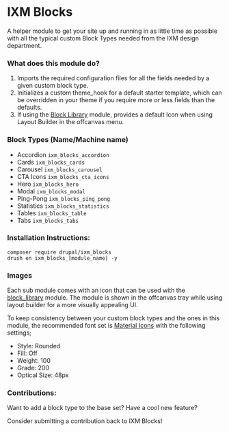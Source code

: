 # IXM Blocks

A helper module to get your site up and running in as little time as possible
with all the typical custom Block Types needed from the IXM design department.

### What does this module do?
1. Imports the required configuration files for all the fields needed by a given
custom block type.
2. Initializes a custom theme_hook for a default starter template, which can be
overridden in your theme if you require more or less fields than the defaults.
3. If using the [Block Library](https://www.drupal.org/project/block_library)
module, provides a default Icon when using Layout Builder in the offcanvas menu.

### Block Types (Name/Machine name)

- Accordion `ixm_blocks_accordion`
- Cards `ixm_blocks_cards`
- Carousel `ixm_blocks_carousel`
- CTA Icons `ixm_blocks_cta_icons`
- Hero `ixm_blocks_hero`
- Modal `ixm_blocks_modal`
- Ping-Pong `ixm_blocks_ping_pong`
- Statistics `ixm_blocks_statistics`
- Tables `ixm_blocks_table`
- Tabs `ixm_blocks_tabs`

### Installation Instructions:

```
composer require drupal/ixm_blocks
drush en ixm_blocks_[module_name] -y
```

### Images

Each sub module comes with an icon that can be used with the [block_library](https://www.drupal.org/project/block_library) 
module. The module is shown in the offcanvas tray while using layout builder 
for a more visually appealing UI. 

To keep consistency between your custom block types and the ones in this module,
the recommended font set is [Material Icons](https://fonts.google.com/icons?icon.style=Rounded&icon.platform=web) 
with the following settings;

- Style: Rounded
- Fill: Off
- Weight: 100
- Grade: 200
- Optical Size: 48px

### Contributions:

Want to add a block type to the base set? Have a cool new feature? 

Consider submitting a contribution back to IXM Blocks!
